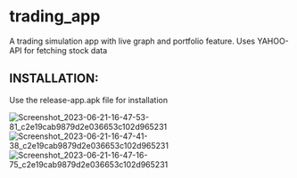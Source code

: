 # trading_app

A trading simulation app with live graph and portfolio feature.
Uses YAHOO-API for fetching stock data

## INSTALLATION:

Use the release-app.apk file for installation

![Screenshot_2023-06-21-16-47-53-81_c2e19cab9879d2e036653c102d965231](https://github.com/Season-of-Code-2023-MDG-Space/developers99/assets/112800996/39bef96e-276f-4539-b93e-131acde5f3a9)
![Screenshot_2023-06-21-16-47-41-38_c2e19cab9879d2e036653c102d965231](https://github.com/Season-of-Code-2023-MDG-Space/developers99/assets/112800996/745e878f-928a-4c5b-a348-3f01aef50220)
![Screenshot_2023-06-21-16-47-16-75_c2e19cab9879d2e036653c102d965231](https://github.com/Season-of-Code-2023-MDG-Space/developers99/assets/112800996/e70c2c87-99da-4101-af18-58196d71e7e2)
